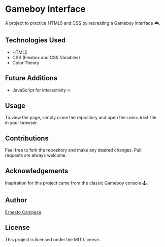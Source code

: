 # Gameboy Interface
A project to practice HTML5 and CSS by recreating a Gameboy interface 🎮.

## Technologies Used
- HTML5
- CSS (Flexbox and CSS Variables)
- Color Theory

## Future Additions
- JavaScript for interactivity 🔥

## Usage
To view the page, simply clone the repository and open the `index.html` file in your browser.

## Contributions
Feel free to fork the repository and make any desired changes. Pull requests are always welcome.

## Acknowledgements
Inspiration for this project came from the classic Gameboy console 🕹.

## Author
[Ernesto Campese](https://github.com/ErnestoCampese)

## License
This project is licensed under the MIT License.
